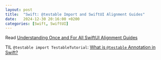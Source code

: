 ```yaml
---
layout: post
title:  "Swift: @testable Import and SwiftUI Alignment Guides"
date:   2024-12-30 20:16:00 +0200
categories: [Swift, SwiftUI]
---
```

Read [Understanding Once and For All SwiftUI Alignment Guides](https://holyswift.app/the-basics-of-swiftui-alignment-guides/)

TIL `@testable import TestableTutorial`: [What is `@testable` Annotation in Swift?](https://holyswift.app/what-is-testable-annotation-in-swift/)
